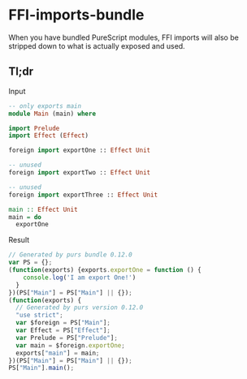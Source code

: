 # FFI-imports-bundle

When you have bundled PureScript modules, FFI imports will also be stripped down to what is actually exposed and used.

## Tl;dr

Input

```purs
-- only exports main
module Main (main) where

import Prelude
import Effect (Effect)

foreign import exportOne :: Effect Unit

-- unused
foreign import exportTwo :: Effect Unit

-- unused
foreign import exportThree :: Effect Unit

main :: Effect Unit
main = do
  exportOne
```

Result

```js
// Generated by purs bundle 0.12.0
var PS = {};
(function(exports) {exports.exportOne = function () {
    console.log('I am export One!')
  }
})(PS["Main"] = PS["Main"] || {});
(function(exports) {
  // Generated by purs version 0.12.0
  "use strict";
  var $foreign = PS["Main"];
  var Effect = PS["Effect"];
  var Prelude = PS["Prelude"];                 
  var main = $foreign.exportOne;
  exports["main"] = main;
})(PS["Main"] = PS["Main"] || {});
PS["Main"].main();
```
